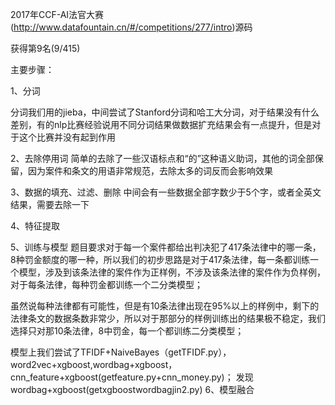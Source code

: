 ﻿2017年CCF-AI法官大赛(http://www.datafountain.cn/#/competitions/277/intro)源码

获得第9名(9/415)


主要步骤：

1、分词 

分词我们用的jieba，中间尝试了Stanford分词和哈工大分词，对于结果没有什么差别，有的nlp比赛经验说用不同分词结果做数据扩充结果会有一点提升，但是对于这个比赛并没有起到作用

2、去除停用词
简单的去除了一些汉语标点和“的”这种语义助词，其他的词全部保留，因为案件和条文的用语非常规范，去除太多的词反而会影响效果

3、数据的填充、过滤、删除
中间会有一些数据全部字数少于5个字，或者全英文结果，需要去除一下


4、特征提取

5、训练与模型
题目要求对于每一个案件都给出判决犯了417条法律中的哪一条，8种罚金额度的哪一种，所以我们的初步思路是对于417条法律，每一条都训练一个模型，涉及到该条法律的案件作为正样例，不涉及该条法律的案件作为负样例，对于每条法律，每种罚金都训练一个二分类模型；

虽然说每种法律都有可能性，但是有10条法律出现在95%以上的样例中，剩下的法律条文的数据条数非常少，所以对于那部分的样例训练出的结果极不稳定，我们选择只对那10条法律，8中罚金，每一个都训练二分类模型；

模型上我们尝试了TFIDF+NaiveBayes（getTFIDF.py），word2vec+xgboost,wordbag+xgboost，cnn_feature+xgboost(getfeature.py+cnn_money.py)；
发现wordbag+xgboost(getxgboostwordbagjin2.py)
6、模型融合
